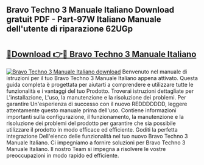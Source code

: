 ## Bravo Techno 3 Manuale Italiano Download gratuit PDF - Part-97W Italiano Manuale dell'utente di riparazione 62UGp

# <h2><a href="http://dffxtj.blite.top/?on=Bravo+Techno+3+Manuale+Italiano">🔗Download 👉🔴 Bravo Techno 3 Manuale Italiano</a></h2>

[![Bravo Techno 3 Manuale Italiano download](https://i.imgur.com/lujVjoI.png)](http://dffxtj.blite.top/?on=Bravo+Techno+3+Manuale+Italiano)
Benvenuto nel manuale di istruzioni per il tuo Bravo Techno 3 Manuale Italiano appena attivato. Questa guida completa è progettata per aiutarti a comprendere e utilizzare tutte le funzionalità e i vantaggi del tuo Prodotto. Troverai istruzioni dettagliate per L'installazione, L'uso, la manutenzione e la risoluzione dei problemi. Per garantire Un'esperienza di successo con il nuovo REDDDDDDD, leggere attentamente questo manuale prima dell'uso. Contiene informazioni importanti sulla configurazione, il funzionamento, la manutenzione e la risoluzione dei problemi del prodotto per garantire che sia possibile utilizzare il prodotto in modo efficace ed efficiente. Goditi la perfetta integrazione Dell'elenco delle funzionalità nel tuo nuovo Bravo Techno 3 Manuale Italiano. Ci impegniamo a fornire soluzioni per Bravo Techno 3 Manuale Italiano. Il nostro Team si impegna a risolvere le vostre preoccupazioni in modo rapido ed efficiente.

